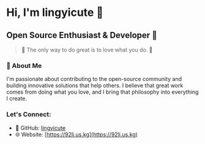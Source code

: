 # Hi, I'm lingyicute 👋

## Open Source Enthusiast & Developer 🥰

> 📝 The only way to do great is to love what you do. 💖

### 🚀 About Me

I'm passionate about contributing to the open-source community and building innovative solutions that help others. I believe that great work comes from doing what you love, and I bring that philosophy into everything I create.

### Let's Connect:

- 📂 GitHub: [lingyicute](https://github.com/lingyicute)
- 🌐 Website: [https://92li.us.kg](https://92li.us.kg)
